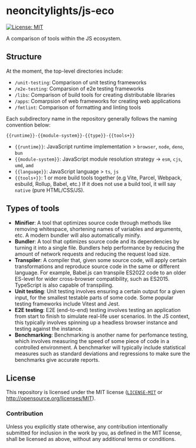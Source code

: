 # neoncitylights/js-eco

[![License: MIT](https://img.shields.io/badge/License-MIT-blue.svg?style=flat-square)](https://opensource.org/licenses/MIT)

A comparison of tools within the JS ecosystem.

## Structure

At the moment, the top-level directories include:
- `/unit-testing`: Comparison of unit testing frameworks
- `/e2e-testing`: Comparsion of e2e testing frameworks
- `/libs`: Comparison of build tools for creating distributable libraries
- `/apps`: Comarpsion of web frameworks for creating web applications
- `/fmtlint`: Comparison of formatting and linting tools

Each subdirectory name in the repository generally follows the naming convention below:

```
{{runtime}}-{{module-system}}-{{type}}-{{tools+}}
```

- `{{runtime}}`: JavaScript runtime implementation > `browser`, `node`, `deno`, `bun`
- `{{module-system}}`: JavaScript module resolution strategy -> `esm`, `cjs`, `umd`, `amd`
- `{{language}}`: JavaScript language > `ts`, `js`
- `{{tools+}}`: 1 or more build tools together (e.g Vite, Parcel, Webpack, esbuild, Rollup, Babel, etc.) If it does not use a build tool, it will say `native` (pure HTML/CSS/JS).

## Types of tools

- **Minifier**: A tool that optimizes source code through methods like removing whitespace, shortening names of variables and arguments, etc. A modern bundler will also automatically minify.
- **Bundler**: A tool that optimizes source code and its dependencies by turning it into a single file. Bundlers help performance by reducing the amount of network requests and reducing the request load size.
- **Transpiler**: A compiler that, given some source code, will apply certain transformations and reproduce source code in the same or different language. For example, Babel.js can transpile ES2022 code to an older ES-level for wider cross-browser compatibility, such as ES2015. TypeScript is also capable of transpiling.
- **Unit testing**: Unit testing involves ensuring a certain output for a given input, for the smallest testable parts of some code. Some popular testing frameworks include Vitest and Jest.
- **E2E testing**: E2E (end-to-end) testing involves testing an application from start to finish to simulate real-life user scenarios. In the JS context, this typically involves spinning up a headless browser instance and testing against the instance.
- **Benchmarking**: Benchmarking is another name for perfomance testing, which involves measuring the speed of some piece of code in a controlled environment. A benchmarker will typically include statistical measures such as standard deviations and regressions to make sure the benchmarks give accurate reports.

## License

This repository is licensed under the MIT license ([`LICENSE-MIT`](./LICENSE) or <http://opensource.org/licenses/MIT>).

### Contribution

Unless you explicitly state otherwise, any contribution intentionally submitted for inclusion in the work by you, as defined in the MIT license, shall be licensed as above, without any additional terms or conditions.
